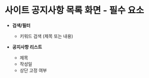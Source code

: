 # 사이트 공지사항 목록 화면 - 필수 요소

- **검색/필터**
  - 키워드 검색 (제목 또는 내용)

- **공지사항 리스트**
  - 제목
  - 작성일
  - 상단 고정 여부